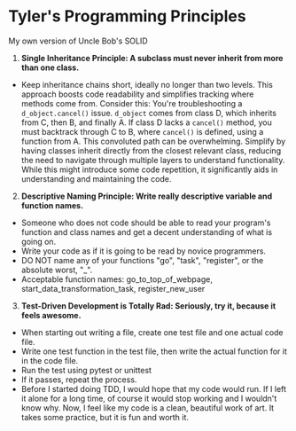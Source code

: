 # Tyler's Programming Principles
My own version of Uncle Bob's SOLID

1. **Single Inheritance Principle: A subclass must never inherit from more than one class.**
  * Keep inheritance chains short, ideally no longer than two levels. This approach boosts code readability and simplifies tracking where methods come from. Consider this: You're troubleshooting a `d_object.cancel()` issue. `d_object` comes from class D, which inherits from C, then B, and finally A. If class D lacks a `cancel()` method, you must backtrack through C to B, where `cancel()` is defined, using a function from A. This convoluted path can be overwhelming. Simplify by having classes inherit directly from the closest relevant class, reducing the need to navigate through multiple layers to understand functionality. While this might introduce some code repetition, it significantly aids in understanding and maintaining the code.
2. **Descriptive Naming Principle: Write really descriptive variable and function names.**
  * Someone who does not code should be able to read your program's function and class names and get a decent understanding of what is going on.
  * Write your code as if it is going to be read by novice programmers.
  * DO NOT name any of your functions "go", "task", "register", or the absolute worst, "_".
  * Acceptable function names: go_to_top_of_webpage, start_data_transformation_task, register_new_user
3. **Test-Driven Development is Totally Rad: Seriously, try it, because it feels awesome.**
  * When starting out writing a file, create one test file and one actual code file.
  * Write one test function in the test file, then write the actual function for it in the code file.
  * Run the test using pytest or unittest
  * If it passes, repeat the process.
  * Before I started doing TDD, I would hope that my code would run.  If I left it alone for a long time, of course it would stop working and I wouldn't know why.  Now, I feel like my code is a clean, beautiful work of art.  It takes some practice, but it is fun and worth it.
